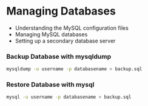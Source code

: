 # Managing Databases

- Understanding the MySQL configuration files
- Managing MySQL databases
- Setting up a secondary database server

### Backup Database with mysqldump

```bash
mysqldump -u username -p databasename > backup.sql
```

### Restore Database with mysql

```bash
mysql -u username -p databasename < backup.sql
```
